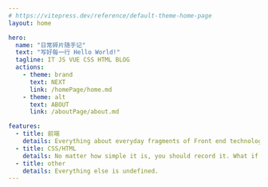 ```yaml
---
# https://vitepress.dev/reference/default-theme-home-page
layout: home

hero:
  name: "日常碎片随手记"
  text: "写好每一行 Hello World!"
  tagline: IT JS VUE CSS HTML BLOG
  actions:
    - theme: brand
      text: NEXT 
      link: /homePage/home.md
    - theme: alt
      text: ABOUT
      link: /aboutPage/about.md

features:
  - title: 前端
    details: Everything about everyday fragments of Front end technology, recording classic fragments.
  - title: CSS/HTML
    details: No matter how simple it is, you should record it. What if you forget it?
  - title: other
    details: Everything else is undefined.
---
```


